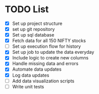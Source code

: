 # TODO List

- [x] Set up project structure
- [x] set up git repository
- [x] Set up sql database
- [x] Fetch data for all 150 NIFTY stocks
- [ ] Set up execution flow for history
- [x] Set up job to update the data everyday
- [x] Include logic to create new columns
- [x] Handle missing data and errors
- [x] Automate data updates
- [x] Log data updates
- [ ] Add data visualization scripts
- [ ] Write unit tests
